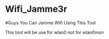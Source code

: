 # Wifi_Jamme3r
#Guys You Can Jamme Wifi Using This Tool

This tool will be use for wlan0 not for wlan0mon
